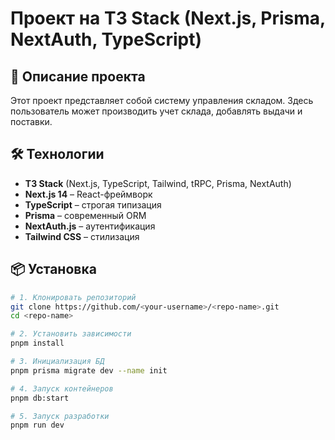 # Проект на T3 Stack (Next.js, Prisma, NextAuth, TypeScript)

## 🚀 Описание проекта
Этот проект представляет собой систему управления складом. Здесь пользователь может производить учет склада, добавлять выдачи и поставки.

## 🛠 Технологии
- **T3 Stack** (Next.js, TypeScript, Tailwind, tRPC, Prisma, NextAuth)
- **Next.js 14** – React-фреймворк
- **TypeScript** – строгая типизация
- **Prisma** – современный ORM
- **NextAuth.js** – аутентификация
- **Tailwind CSS** – стилизация

## 📦 Установка

```bash
# 1. Клонировать репозиторий
git clone https://github.com/<your-username>/<repo-name>.git
cd <repo-name>

# 2. Установить зависимости
pnpm install

# 3. Инициализация БД
pnpm prisma migrate dev --name init

# 4. Запуск контейнеров
pnpm db:start

# 5. Запуск разработки
pnpm run dev
